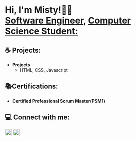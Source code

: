 <h1>Hi, I'm Misty!🤎🍂 <br/><a href="https://github.com/Mistyyvargas">Software Engineer</a>, <a href="https://www.linkedin.com/in/misty-vargas/">Computer Science Student:</a></h1>

<h2>☕️ Projects:</h2>

- <b>Projects</b>
  - HTML, CSS, Javascript

<h2>📚Certifications:</h2>

- <b>Certified Professional Scrum Master(PSM1)</b>

<h2> 💻 Connect with me:</h2>

[<img align="left" alt="Mistyyvargas | LinkedIn" width="22px" src="https://cdn.jsdelivr.net/npm/simple-icons@v3/icons/linkedin.svg" />][linkedin]
[<img align="left" alt="Mistyyvargas | Instagram" width="22px" src="https://cdn.jsdelivr.net/npm/simple-icons@v3/icons/instagram.svg" />][instagram]

[instagram]: https://www.instagram.com/mistyyvargas/
[linkedin]: https://linkedin.com/in/misty-vargas

<!--
**Mistyyvargas/Mistyyvargas** is a ✨ _special_ ✨ repository because its `README.md` (this file) appears on your GitHub profile.

Here are some ideas to get you started:

- 🔭 I’m currently working on ...
- 🌱 I’m currently learning ...
- 👯 I’m looking to collaborate on ...
- 🤔 I’m looking for help with ...
- 💬 Ask me about ...
- 📫 How to reach me: ...
- 😄 Pronouns: ...
- ⚡ Fun fact: ...
-->
